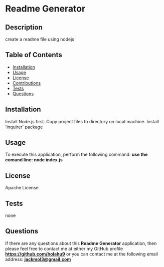  
# Readme Generator
## Description
create a readme file using nodejs
## Table of Contents
* [Installation](#installation)
* [Usage](#usage)
* [License](#license)
* [Contributions](#contributions)
* [Tests](#tests)
* [Questions](#questions)
## Installation
Install Node.js first. Copy project files to directory on local machine. Install 'inquirer' package
## Usage
To execute this application, perform the following command:
**use the comand line: node index.js**
## License
Apache License
## Tests
none
## Questions
If there are any questions about this **Readme Generator** application, then please feel
 free to contact me at either my GitHub profile
**https://github.com/holahu9**
or you can contact me at the following email address:
**jackmol3@gmail.com**
